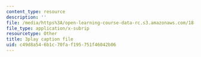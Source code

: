 ```yaml
---
content_type: resource
description: ''
file: /media/https%3A/open-learning-course-data-rc.s3.amazonaws.com/18-06sc-linear-algebra-fall-2011/c49d8a546b1c70faf195751f46042b06_AmQcoopBUTk.srt
file_type: application/x-subrip
resourcetype: Other
title: 3play caption file
uid: c49d8a54-6b1c-70fa-f195-751f46042b06
---
```

